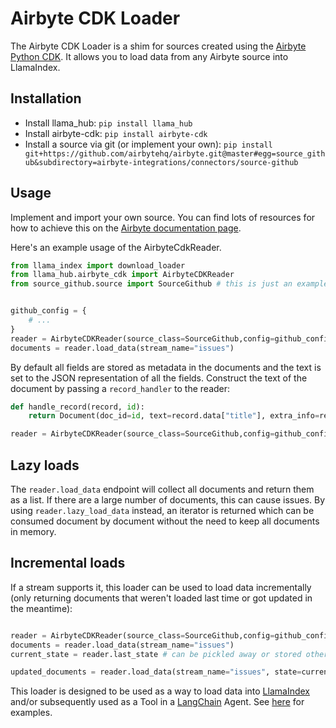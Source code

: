 # Airbyte CDK Loader

The Airbyte CDK Loader is a shim for sources created using the [Airbyte Python CDK](https://docs.airbyte.com/connector-development/cdk-python/). It allows you to load data from any Airbyte source into LlamaIndex.

## Installation

* Install llama_hub: `pip install llama_hub`
* Install airbyte-cdk: `pip install airbyte-cdk`
* Install a source via git (or implement your own): `pip install git+https://github.com/airbytehq/airbyte.git@master#egg=source_github&subdirectory=airbyte-integrations/connectors/source-github`

## Usage

Implement and import your own source. You can find lots of resources for how to achieve this on the [Airbyte documentation page](https://docs.airbyte.com/connector-development/).

Here's an example usage of the AirbyteCdkReader.

```python
from llama_index import download_loader
from llama_hub.airbyte_cdk import AirbyteCDKReader
from source_github.source import SourceGithub # this is just an example, you can use any source here - this one is loaded from the Airbyte Github repo via pip install git+https://github.com/airbytehq/airbyte.git@master#egg=source_github&subdirectory=airbyte-integrations/connectors/source-github`


github_config = {
    # ...
}
reader = AirbyteCDKReader(source_class=SourceGithub,config=github_config)
documents = reader.load_data(stream_name="issues")
```

By default all fields are stored as metadata in the documents and the text is set to the JSON representation of all the fields. Construct the text of the document by passing a `record_handler` to the reader:
```python
def handle_record(record, id):
    return Document(doc_id=id, text=record.data["title"], extra_info=record.data)

reader = AirbyteCDKReader(source_class=SourceGithub,config=github_config, record_handler=handle_record)
```

## Lazy loads

The `reader.load_data` endpoint will collect all documents and return them as a list. If there are a large number of documents, this can cause issues. By using `reader.lazy_load_data` instead, an iterator is returned which can be consumed document by document without the need to keep all documents in memory.

## Incremental loads

If a stream supports it, this loader can be used to load data incrementally (only returning documents that weren't loaded last time or got updated in the meantime):
```python

reader = AirbyteCDKReader(source_class=SourceGithub,config=github_config)
documents = reader.load_data(stream_name="issues")
current_state = reader.last_state # can be pickled away or stored otherwise

updated_documents = reader.load_data(stream_name="issues", state=current_state) # only loads documents that were updated since last time
```

This loader is designed to be used as a way to load data into [LlamaIndex](https://github.com/run-llama/llama_index/tree/main/llama_index) and/or subsequently used as a Tool in a [LangChain](https://github.com/hwchase17/langchain) Agent. See [here](https://github.com/emptycrown/llama-hub/tree/main) for examples.
